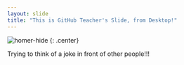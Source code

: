 ```yaml
---
layout: slide
title: "This is GitHub Teacher's Slide, from Desktop!"
---
```


![homer-hide](https://cloud.githubusercontent.com/assets/16547949/25400902/0a553f14-29c2-11e7-9a40-8d14136b4fa3.jpg)
{: .center}

Trying to think of a joke in front of other people!!!
